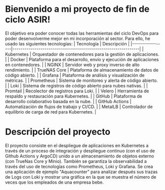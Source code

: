 # Bienvenido a mi proyecto de fin de ciclo ASIR!

El objetivo era poder conocer todas las herramientas del ciclo DevOps para poder desenvolverme mejor en mi incorporación al sector.
Para ello, he usado las siguientes tecnologías:
| Tecnología      | Descripción                                                    |
|-----------------|----------------------------------------------------------------|
| Kubernetes      | Orquestador de contenedores para la gestión de aplicaciones.   |
| Docker          | Plataforma para el desarrollo, envío y ejecución de aplicaciones en contenedores. |
| NGINX           | Servidor web y proxy inverso de alto rendimiento.              |
| TrueNAS Core    | Plataforma de almacenamiento de datos de código abierto.       |
| Grafana         | Plataforma de análisis y visualización de métricas.            |
| Prometheus      | Sistema de monitoreo y alerta de código abierto.              |
| Loki            | Sistema de registros de código abierto para nubes nativas.     |
| Promtail        | Recolector de registros para Loki.                             |
| Velero          | Herramienta de respaldo y restauración para Kubernetes.        |
| GitHub          | Plataforma de desarrollo colaborativo basada en la nube.       |
| GitHub Actions  | Automatización de flujos de trabajo y CI/CD.                   |
| MetalLB         | Controlador de equilibrio de carga de red para Kubernetes.     |




# Descripción del proyecto

El proyecto consiste en el despliegue de aplicaciones en Kubernetes a través de un proceso de integración y despliegue continuo (con el uso de Github Actions y ArgoCD) unido a un almacenamiento de objetos externo (con TrueNas Core y Minio). También se garantiza la observabilidad a través del uso de tecnologías como Prometheus, Loki y Grafana.
Se crea una aplicación de ejemplo "Aquacounter" para analizar después  sus trazas de Logs con Loki y mostrar una gráfica en la que se muestra el número de veces que los empleados de una empresa bebe.
